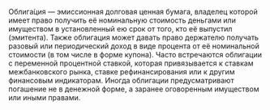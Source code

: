 Облига́ция — эмиссионная долговая ценная бумага, владелец которой имеет право получить её номинальную стоимость деньгами или имуществом в установленный ею срок от того, кто её выпустил (эмитента). Также облигация может давать право держателю получать разовый или периодический доход в виде процента от её номинальной стоимости (в том числе в форме купона). Часто встречаются облигации с переменной процентной ставкой, которая привязывается к ставкам межбанковского рынка, ставке рефинансирования или к другим финансовым индикаторам. Иногда облигации предусматривают погашение не в денежной форме, а заранее оговоренным имуществом или иными правами.